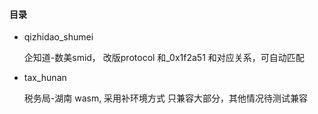 #### 目录

- qizhidao_shumei 

   	企知道-数美smid，
   	改版protocol 和_0x1f2a51 和对应关系，可自动匹配

- tax_hunan
    
    税务局-湖南
        wasm, 采用补环境方式 只兼容大部分，其他情况待测试兼容